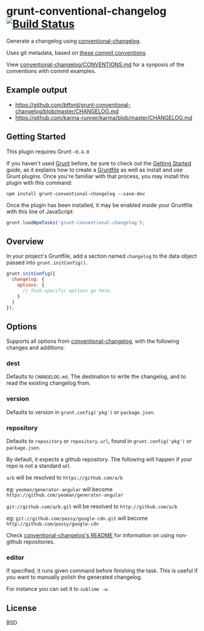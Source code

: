 # grunt-conventional-changelog  [![Build Status](https://secure.travis-ci.org/btford/grunt-conventional-changelog.png?branch=master)](http://travis-ci.org/btford/grunt-conventional-changelog)

Generate a changelog using [conventional-changelog](https://github.com/ajoslin/conventional-changelog).

Uses git metadata, based on [these commit conventions](https://docs.google.com/document/d/1QrDFcIiPjSLDn3EL15IJygNPiHORgU1_OOAqWjiDU5Y/).

View [conventional-changelog/CONVENTIONS.md](https://github.com/ajoslin/conventional-changelog/blob/master/CONVENTIONS.md) for a synposis of the conventions with commit examples.

## Example output
- https://github.com/btford/grunt-conventional-changelog/blob/master/CHANGELOG.md
- https://github.com/karma-runner/karma/blob/master/CHANGELOG.md

## Getting Started
This plugin requires Grunt `~0.4.0`

If you haven't used [Grunt](http://gruntjs.com/) before, be sure to check out the [Getting Started](http://gruntjs.com/getting-started) guide, as it explains how to create a [Gruntfile](http://gruntjs.com/sample-gruntfile) as well as install and use Grunt plugins. Once you're familiar with that process, you may install this plugin with this command:

```shell
npm install grunt-conventional-changelog --save-dev
```

Once the plugin has been installed, it may be enabled inside your Gruntfile with this line of JavaScript:

```js
grunt.loadNpmTasks('grunt-conventional-changelog');
```

## Overview
In your project's Gruntfile, add a section named `changelog` to the data object passed into `grunt.initConfig()`.


```js
grunt.initConfig({
  changelog: {
    options: {
      // Task-specific options go here.
    }
  }
});
```

## Options

Supports all options from [conventional-changelog](http://github.com/ajoslin/conventional-changelog), with the following changes and additions:

### dest
Defaults to `CHANGELOG.md`. The destination to write the changelog, and to read the existing changelog from.

### version
Defaults to version in `grunt.config('pkg')` or `package.json`.

### repository
Defaults to `repository` or `repository.url`, found in `grunt.config('pkg')` or `package.json`.

By default, it expects a github repository. The following will happen if your repo is not a standard url.

`a/b` will be resolved to `https://github.com/a/b`

eg: `yeoman/generator-angular` will become `https://github.com/yeoman/generator-angular`

`git://github.com/a/b.git` will be resolved to `http://github.com/a/b`

eg: `git://github.com/passy/google-cdn.git` will become `http://github.com/passy/google-cdn`

Check [conventional-changelog's README](http://github.com/ajoslin/conventional-changelog) for information on using non-github repositories.

### editor
If specified, it runs given command before finishing the task. This is useful if you want to manually polish the generated changelog.

For instance you can set it to `sublime -w`.

## License
BSD
